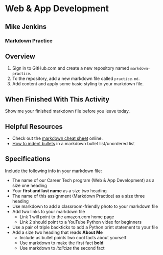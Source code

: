 # Web & App Development
## Mike Jenkins
### Markdown Practice

## Overview

1. Sign in to GitHub.com and create a new repository named `markdown-practice`.
2. To the repository, add a new markdown file called `practice.md`.
3. Add content and apply some basic styling to your markdown file.

## When Finished With This Activity
Show me your finished markdown file before you leave today.

## Helpful Resources
- Check out the [markdown cheat sheet](https://www.markdownguide.org/cheat-sheet/) online.
- [How to indent bullets](https://www.markdowntoolbox.com/blog/how_do_i_indent_bullets_in_markdown/) in a markdown bullet list/unordered list



## Specifications

Include the following info in your markdown file:

- The name of our Career Tech program (Web & App Development) as a size one heading
- Your **first and last name** as a size two heading
- The name of this assignment (Markdown Practice) as a size three heading
- Use markdown to add a classroom-friendly photo to your markdown file
- Add two links to your markdown file
    -  Link 1 will point to the amazon.com home page
    -  Link 2 should point to a YouTube Python video for beginners
- Use a pair of triple backticks to add a Python print statement to your file
- Add a size two heading that reads **About Me**
    -  Include as bullet points two cool facts about yourself
    - Use markdown to make the first fact **bold**
    - Use markdown to *italicize* the second fact


